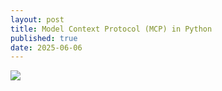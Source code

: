 ```yaml
---
layout: post
title: Model Context Protocol (MCP) in Python
published: true
date: 2025-06-06
---
```


[![](https://github.com/sodiqadewole/sodiqadewole.github.io/workflows/python_workflow.yml)](https://github.com/sodiqadewole/sodiqadewole.github.io/workflows/python_workflow.yml)
